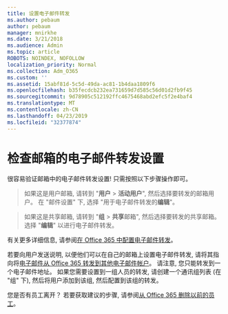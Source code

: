 ```yaml
---
title: 设置电子邮件转发
ms.author: pebaum
author: pebaum
manager: mnirkhe
ms.date: 3/21/2018
ms.audience: Admin
ms.topic: article
ROBOTS: NOINDEX, NOFOLLOW
localization_priority: Normal
ms.collection: Adm_O365
ms.custom: ''
ms.assetid: 15abf81d-5c5d-49da-ac81-1b4daa1809f6
ms.openlocfilehash: b35fecdcb232ea731659d7d585c56d01d2fb9f45
ms.sourcegitcommit: 9d78905c512192ffc4675468abd2efc5f2e4baf4
ms.translationtype: MT
ms.contentlocale: zh-CN
ms.lasthandoff: 04/23/2019
ms.locfileid: "32377874"
---
```

# <a name="check-the-email-forwarding-settings-for-a-mailbox"></a>检查邮箱的电子邮件转发设置

很容易验证邮箱中的电子邮件转发设置! 只需按照以下步骤操作即可。
  
> 如果这是用户邮箱, 请转到 "**用户** \> **活动用户**", 然后选择要转发的邮箱用户。 在 "邮件设置" 下, 选择 "用于电子邮件转发的**编辑**"。 
    
> 如果这是共享邮箱, 请转到 "**组** \> **共享**邮箱", 然后选择要转发的共享邮箱。 选择 "**编辑**" 以进行电子邮件转发。 
    
有关更多详细信息, 请参阅[在 Office 365 中配置电子邮件转发](https://support.office.com/article/Configure-email-forwarding-in-Office-365-ab5eb117-0f22-4fa7-a662-3a6bdb0add74)。 
  
若要向用户发送说明, 以便他们可以在自己的邮箱上设置电子邮件转发, 请将其指向将[电子邮件从 Office 365 转发到其他电子邮件帐户](https://support.office.com/article/Forward-email-from-Office-365-to-another-email-account-1ed4ee1e-74f8-4f53-a174-86b748ff6a0e)。 请注意, 您只能转发到一个电子邮件地址。 如果您需要设置到一组人员的转发, 请创建一个通讯组列表 (在 "组" 下), 然后将用户添加到该组, 然后配置到该组的转发。
  
您是否有员工离开？ 若要获取建议的步骤, 请参阅[从 Office 365 删除以前的员工](https://support.office.com/article/Remove-a-former-employee-from-Office-365-44d96212-4d90-4027-9aa9-a95eddb367d1.aspx)。 
  


